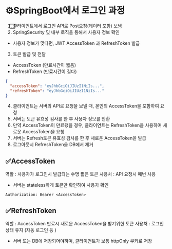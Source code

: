 # ⚙️SpringBoot에서 로그인 과정
1. ⃣클라이언트에서 로그인 API로 Post요청(데이터 포함) 보냄
2. SpringSecurity 및 내부 로직을 통해서 사용자 정보 확인
- 사용자 정보가 맞다면, JWT AccessToken 과 RefreshToken 발급
3. 토큰 발급 및 전달
- AccessToken (만료시간이 짧음)
- RefreshToken (만료시간이 길다)
```json
{
  "accessToken": "eyJhbGciOiJIUzI1NiIs...",
  "refreshToken": "eyJhbGciOiJIUzI1NiIs..."
}
```
4. 클라이언트는 서버의 API로 요청을 보낼 때, 본인의 AccessToken을 포함하여 요청
5. 서버는 토큰 유효성 검사를 한 후 사용자 정보를 반환
6. 만약 AccessToken이 만료됐을 경우, 클라이언트는 RefreshToken을 사용하여 새로운 AccessToken을 요청
7. 서버는 Refresh토큰 유효성 검사를 한 후 새로운 AccessToken을 발급
8. 로그아웃시 RefreshToken을 DB에서 제거
## ✅AccessToken
역할 : 사용자가 로그인시 발급되는 수명 짧은 토큰 
사용처 : API 요청시 매번 사용
- 서버는 stateless하게 토큰만 확인하여 사용자 확인
```http request
Authorization: Bearer <AccessToken>
```
## ✅RefreshToken
역할 : AccessToken 만료시 새로운 AccessToken을 받기위한 토큰
사용처 : 로그인 상태 유지 (자동 로그인 등 )
- 서버 또는 DB에 저장되어야하며, 클라이언트가 보통 httpOnly 쿠키로 저장